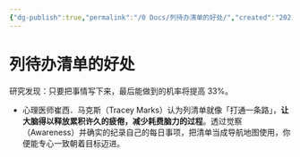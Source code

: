 ```yaml
---
{"dg-publish":true,"permalink":"/0 Docs/列待办清单的好处/","created":"2023-05-25T23:57:09.002+08:00","updated":"2023-05-26T01:10:30.742+08:00"}
---
```


# 列待办清单的好处

研究发现：只要把事情写下来，最后能做到的机率将提高 33%。

- 心理医师崔西．马克斯（Tracey Marks）认为列清单就像「打通一条路」，**让大脑得以释放累积许久的疲倦，减少耗费脑力的过程**。透过觉察（Awareness）并确实的纪录自己的每日事项，把清单当成导航地图使用，你便能专心一致朝着目标迈进。